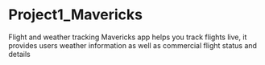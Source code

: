 # Project1_Mavericks
Flight and weather tracking
Mavericks app helps you track flights live, it provides users weather information as well as commercial flight status and details
